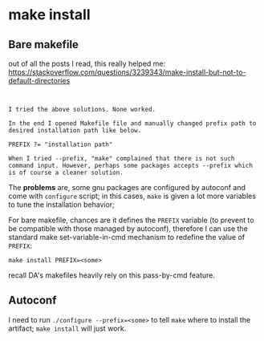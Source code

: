 # make install

## Bare makefile

out of all the posts I read, this really helped me:
<https://stackoverflow.com/questions/3239343/make-install-but-not-to-default-directories>

```text


I tried the above solutions. None worked.

In the end I opened Makefile file and manually changed prefix path to desired installation path like below.

PREFIX ?= "installation path"

When I tried --prefix, "make" complained that there is not such command input. However, perhaps some packages accepts --prefix which is of course a cleaner solution.

```

The **problems** are, some gnu packages are configured by autoconf and come with
`configure` script; in this cases, `make` is given a lot more variables
to tune the installation behavior;

For bare makefile, chances are it defines the `PREFIX` variable (to
prevent to be compatible with those managed by autoconf), therefore I
can use the standard make set-variable-in-cmd mechanism to redefine
the value of `PREFIX`:

`make install PREFIX=<some>`

recall DA's makefiles heavily rely on this pass-by-cmd feature.

## Autoconf

I need to run `./configure --prefix=<some>` to tell `make` where to
install the artifact; `make install` will just work.

